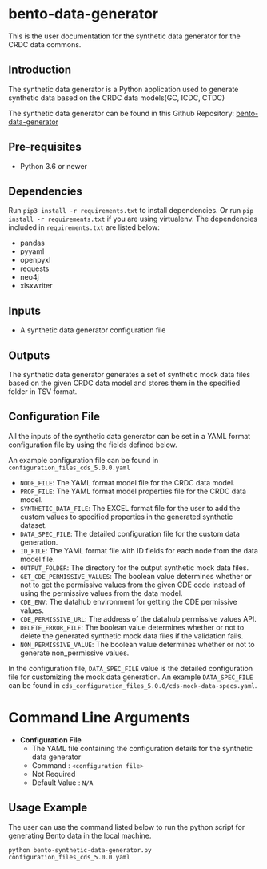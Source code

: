 # bento-data-generator
This is the user documentation for the synthetic data generator for the CRDC data commons.

## Introduction
The synthetic data generator is a Python application used to generate synthetic data based on the CRDC data models(GC, ICDC, CTDC)

The synthetic data generator can be found in this Github Repository: [bento-data-generator](https://github.com/CBIIT/bento-data-generator)

## Pre-requisites
* Python 3.6 or newer

## Dependencies
Run ```pip3 install -r requirements.txt``` to install dependencies. Or run ```pip install -r requirements.txt``` if you are using virtualenv. The dependencies included in ````requirements.txt```` are listed below:

* pandas
* pyyaml
* openpyxl
* requests
* neo4j
* xlsxwriter

## Inputs
* A synthetic data generator configuration file

## Outputs
The synthetic data generator generates a set of synthetic mock data files based on the given CRDC data model and stores them in the specified folder in TSV format.

## Configuration File
All the inputs of the synthetic data generator can be set in a YAML format configuration file by using the fields defined below. 

An example configuration file can be found in ````configuration_files_cds_5.0.0.yaml````

* ````NODE_FILE````: The YAML format model file for the CRDC data model.
* ````PROP_FILE````: The YAML format model properties file for the CRDC data model.
* ````SYNTHETIC_DATA_FILE````: The EXCEL format file for the user to add the custom values to specified properties in the generated synthetic dataset.
* ````DATA_SPEC_FILE````: The detailed configuration file for the custom data generation.
* ````ID_FILE````: The YAML format file with ID fields for each node from the data model file.
* ````OUTPUT_FOLDER````: The directory for the output synthetic mock data files.
* ````GET_CDE_PERMISSIVE_VALUES````: The boolean value determines whether or not to get the permissive values from the given CDE code instead of using the permissive values from the data model.
* ````CDE_ENV````: The datahub environment for getting the CDE permissive values.
* ````CDE_PERMISSIVE_URL````: The address of the datahub permissive values API.
* ````DELETE_ERROR_FILE````:  The boolean value determines whether or not to delete the generated synthetic mock data files if the validation fails.
* ````NON_PERMISSIVE_VALUE````: The boolean value determines whether or not to generate non_permissive values.

In the configuration file, ````DATA_SPEC_FILE```` value is the detailed configuration file for customizing the mock data generation. An example ````DATA_SPEC_FILE```` can be found in ````cds_configuration_files_5.0.0/cds-mock-data-specs.yaml````.


# Command Line Arguments


* **Configuration File**
    * The YAML file containing the configuration details for the synthetic data generator
    * Command : ````<configuration file>````
    * Not Required
    * Default Value : ````N/A````

## Usage Example

The user can use the command listed below to run the python script for generating Bento data in the local machine.

```python bento-synthetic-data-generator.py configuration_files_cds_5.0.0.yaml```